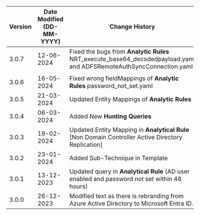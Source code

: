 | **Version** | **Date Modified (DD-MM-YYYY)** | **Change History**                                                                         |
|-------------|--------------------------------|--------------------------------------------------------------------------------------------|
| 3.0.7       | 12-06-2024                     | Fixed the bugs from **Analytic Rules** NRT_execute_base64_decodedpayload.yaml and ADFSRemoteAuthSyncConnection.yaml
   	          |												
| 3.0.6       | 16-05-2024                     | Fixed wrong fieldMappings of **Analytic Rules** password_not_set.yaml						|												
| 3.0.5       | 21-03-2024                     | Updated Entity Mappings of **Analytic Rules** 												|					|
| 3.0.4       | 06-03-2024                     | Added New **Hunting Queries**																	|
| 3.0.3       | 19-02-2024                     | Updated Entity Mapping in 	**Analytical Rule** [Non Domain Controller Active Directory Replication]														|
| 3.0.2       | 23-01-2024                     | Added Sub-Technique in Template															|
| 3.0.1       | 13-12-2023                     | Updated query in **Analytical Rule** (AD user enabled and password not set within 48 hours)|
| 3.0.0       | 26-12-2023                     | Modified text as there is rebranding from Azure Active Directory to Microsoft Entra ID.                   |                             
         
                                                                                                                 
